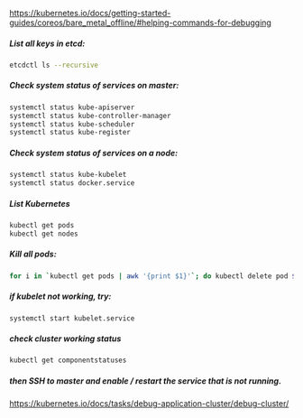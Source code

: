 https://kubernetes.io/docs/getting-started-guides/coreos/bare_metal_offline/#helping-commands-for-debugging

##### List all keys in etcd:
```sh
etcdctl ls --recursive
```
##### Check system status of services on master:
```sh
systemctl status kube-apiserver
systemctl status kube-controller-manager
systemctl status kube-scheduler
systemctl status kube-register
```
##### Check system status of services on a node:
```sh
systemctl status kube-kubelet
systemctl status docker.service
```
##### List Kubernetes
```sh
kubectl get pods
kubectl get nodes
```
##### Kill all pods:
```sh
for i in `kubectl get pods | awk '{print $1}'`; do kubectl delete pod $i; done
```
##### if kubelet not working, try:
```sh
systemctl start kubelet.service
```
##### check cluster working status
```sh
kubectl get componentstatuses
```
##### then SSH to master and enable / restart the service that is not running. 

https://kubernetes.io/docs/tasks/debug-application-cluster/debug-cluster/
